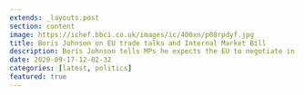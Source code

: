 ```yaml
---
extends: _layouts.post
section: content
image: https://ichef.bbci.co.uk/images/ic/400xn/p08rpdyf.jpg 
title: Boris Johnson on EU trade talks and Internal Market Bill 
description: Boris Johnson tells MPs he expects the EU to negotiate in good faith and apply common sense. 
date: 2020-09-17-12-02-32 
categories: [latest, politics] 
featured: true 
--- 
```

